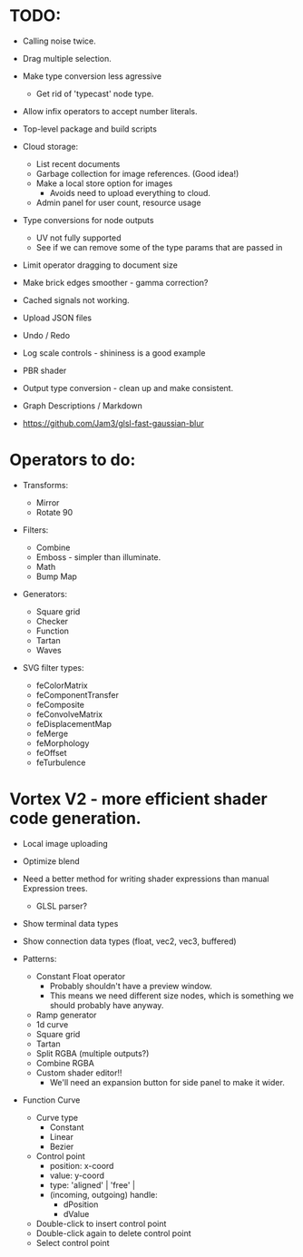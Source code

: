 # TODO:

* Calling noise twice.
* Drag multiple selection.
* Make type conversion less agressive
  * Get rid of 'typecast' node type.
* Allow infix operators to accept number literals.
* Top-level package and build scripts
* Cloud storage:
  * List recent documents
  * Garbage collection for image references. (Good idea!)
  * Make a local store option for images
    * Avoids need to upload everything to cloud.
  * Admin panel for user count, resource usage
* Type conversions for node outputs
  * UV not fully supported
  * See if we can remove some of the type params that are passed in
* Limit operator dragging to document size
* Make brick edges smoother - gamma correction?
* Cached signals not working.
* Upload JSON files
* Undo / Redo
* Log scale controls - shininess is a good example
* PBR shader
* Output type conversion - clean up and make consistent.
* Graph Descriptions / Markdown

* https://github.com/Jam3/glsl-fast-gaussian-blur

# Operators to do:
  * Transforms:
    * Mirror
    * Rotate 90
  * Filters:
    * Combine
    * Emboss - simpler than illuminate.
    * Math
    * Bump Map
  * Generators:
    * Square grid
    * Checker
    * Function
    * Tartan
    * Waves

  * SVG filter types:
    * feColorMatrix
    * feComponentTransfer
    * feComposite
    * feConvolveMatrix
    * feDisplacementMap
    * feMerge
    * feMorphology
    * feOffset
    * feTurbulence

# Vortex V2 - more efficient shader code generation.

* Local image uploading
* Optimize blend
* Need a better method for writing shader expressions than manual Expression trees.
  * GLSL parser?
* Show terminal data types
* Show connection data types (float, vec2, vec3, buffered)
* Patterns:
  * Constant Float operator
    * Probably shouldn't have a preview window.
    * This means we need different size nodes, which is something we should probably have anyway.
  * Ramp generator
  * 1d curve
  * Square grid
  * Tartan
  * Split RGBA (multiple outputs?)
  * Combine RGBA
  * Custom shader editor!!
    * We'll need an expansion button for side panel to make it wider.

* Function Curve
  * Curve type
    * Constant
    * Linear
    * Bezier
  * Control point
    * position: x-coord
    * value: y-coord
    * type: 'aligned' | 'free' |
    * (incoming, outgoing) handle:
      * dPosition
      * dValue
  * Double-click to insert control point
  * Double-click again to delete control point
  * Select control point
